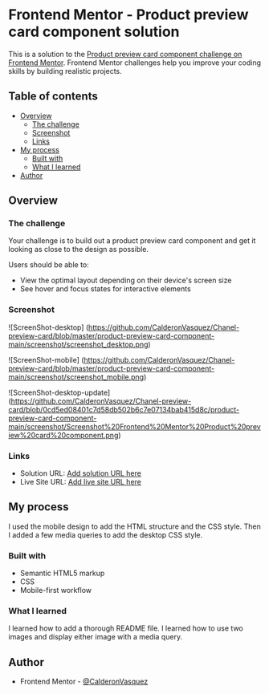 # Frontend Mentor - Product preview card component solution

This is a solution to the [Product preview card component challenge on Frontend Mentor](https://www.frontendmentor.io/challenges/product-preview-card-component-GO7UmttRfa). Frontend Mentor challenges help you improve your coding skills by building realistic projects.

## Table of contents

- [Overview](#overview)
  - [The challenge](#the-challenge)
  - [Screenshot](#screenshot)
  - [Links](#links)
- [My process](#my-process)
  - [Built with](#built-with)
  - [What I learned](#what-i-learned)
- [Author](#author)

## Overview

### The challenge

Your challenge is to build out a product
preview card component and get it looking
as close to the design as possible.

Users should be able to:

- View the optimal layout depending on their device's screen size
- See hover and focus states for interactive elements

### Screenshot

![ScreenShot-desktop] (<https://github.com/CalderonVasquez/Chanel-preview-card/blob/master/product-preview-card-component-main/screenshot/screenshot_desktop.png>)

![ScreenShot-mobile] (<https://github.com/CalderonVasquez/Chanel-preview-card/blob/master/product-preview-card-component-main/screenshot/screenshot_mobile.png>)

![ScreenShot-desktop-update] (<https://github.com/CalderonVasquez/Chanel-preview-card/blob/0cd5ed08401c7d58db502b6c7e07134bab415d8c/product-preview-card-component-main/screenshot/Screenshot%20Frontend%20Mentor%20Product%20preview%20card%20component.png>)

### Links

- Solution URL: [Add solution URL here](https://github.com/CalderonVasquez/Chanel-preview-card)
- Live Site URL: [Add live site URL here](https://calderonvasquez.github.io/Chanel-preview-card/product-preview-card-component-main/index.html)

## My process

I used the mobile design to add
the HTML structure and the CSS style.
Then I added a few media queries
to add the desktop CSS style.

### Built with

- Semantic HTML5 markup
- CSS
- Mobile-first workflow

### What I learned

I learned how to add a thorough README file.
I learned how to use two images and display either image with a media query.

## Author

- Frontend Mentor - [@CalderonVasquez](https://www.frontendmentor.io/profile/CalderonVasquez)
